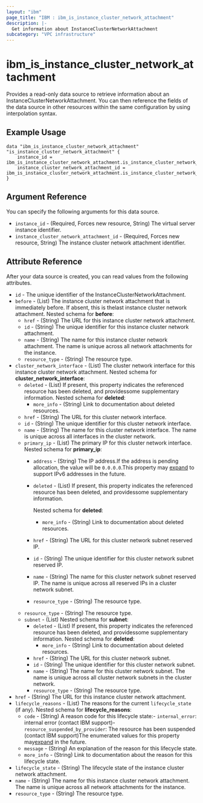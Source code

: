 ```yaml
---
layout: "ibm"
page_title: "IBM : ibm_is_instance_cluster_network_attachment"
description: |-
  Get information about InstanceClusterNetworkAttachment
subcategory: "VPC infrastructure"
---
```


# ibm_is_instance_cluster_network_attachment

Provides a read-only data source to retrieve information about an InstanceClusterNetworkAttachment. You can then reference the fields of the data source in other resources within the same configuration by using interpolation syntax.

## Example Usage

```hcl
data "ibm_is_instance_cluster_network_attachment" "is_instance_cluster_network_attachment" {
	instance_id = ibm_is_instance_cluster_network_attachment.is_instance_cluster_network_attachment_instance.instance_id
	instance_cluster_network_attachment_id = ibm_is_instance_cluster_network_attachment.is_instance_cluster_network_attachment_instance.instance_cluster_network_attachment_id
}
```

## Argument Reference

You can specify the following arguments for this data source.

- `instance_id` - (Required, Forces new resource, String) The virtual server instance identifier.
- `instance_cluster_network_attachment_id` - (Required, Forces new resource, String) The instance cluster network attachment identifier.

## Attribute Reference

After your data source is created, you can read values from the following attributes.

- `id` - The unique identifier of the InstanceClusterNetworkAttachment.
- `before` - (List) The instance cluster network attachment that is immediately before. If absent, this is thelast instance cluster network attachment.
	Nested schema for **before**:
	- `href` - (String) The URL for this instance cluster network attachment.
	- `id` - (String) The unique identifier for this instance cluster network attachment.
	- `name` - (String) The name for this instance cluster network attachment. The name is unique across all network attachments for the instance.
	- `resource_type` - (String) The resource type.
- `cluster_network_interface` - (List) The cluster network interface for this instance cluster network attachment.
	Nested schema for **cluster_network_interface**:
	- `deleted` - (List) If present, this property indicates the referenced resource has been deleted, and providessome supplementary information.
		Nested schema for **deleted**:
		- `more_info` - (String) Link to documentation about deleted resources.
	- `href` - (String) The URL for this cluster network interface.
	- `id` - (String) The unique identifier for this cluster network interface.
	- `name` - (String) The name for this cluster network interface. The name is unique across all interfaces in the cluster network.
	- `primary_ip` - (List) The primary IP for this cluster network interface.
		Nested schema for **primary_ip**:
		- `address` - (String) The IP address.If the address is pending allocation, the value will be `0.0.0.0`.This property may [expand](https://cloud.ibm.com/apidocs/vpc#property-value-expansion) to support IPv6 addresses in the future.
		- `deleted` - (List) If present, this property indicates the referenced resource has been deleted, and providessome supplementary information.

			Nested schema for **deleted**:
			- `more_info` - (String) Link to documentation about deleted resources.
		- `href` - (String) The URL for this cluster network subnet reserved IP.
		- `id` - (String) The unique identifier for this cluster network subnet reserved IP.
		- `name` - (String) The name for this cluster network subnet reserved IP. The name is unique across all reserved IPs in a cluster network subnet.
		- `resource_type` - (String) The resource type.
	- `resource_type` - (String) The resource type.
	- `subnet` - (List)
		Nested schema for **subnet**:
		- `deleted` - (List) If present, this property indicates the referenced resource has been deleted, and providessome supplementary information.
			Nested schema for **deleted**:
			- `more_info` - (String) Link to documentation about deleted resources.
		- `href` - (String) The URL for this cluster network subnet.
		- `id` - (String) The unique identifier for this cluster network subnet.
		- `name` - (String) The name for this cluster network subnet. The name is unique across all cluster network subnets in the cluster network.
		- `resource_type` - (String) The resource type.
- `href` - (String) The URL for this instance cluster network attachment.
- `lifecycle_reasons` - (List) The reasons for the current `lifecycle_state` (if any).
	Nested schema for **lifecycle_reasons**:
	- `code` - (String) A reason code for this lifecycle state:- `internal_error`: internal error (contact IBM support)- `resource_suspended_by_provider`: The resource has been suspended (contact IBM  support)The enumerated values for this property may[expand](https://cloud.ibm.com/apidocs/vpc#property-value-expansion) in the future.
	- `message` - (String) An explanation of the reason for this lifecycle state.
	- `more_info` - (String) Link to documentation about the reason for this lifecycle state.
- `lifecycle_state` - (String) The lifecycle state of the instance cluster network attachment.
- `name` - (String) The name for this instance cluster network attachment. The name is unique across all network attachments for the instance.
- `resource_type` - (String) The resource type.

